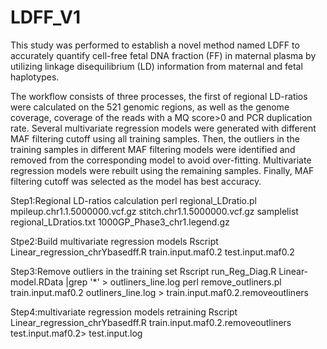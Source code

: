# LDFF_V1
This study was performed to establish a novel method named LDFF to accurately quantify cell-free fetal DNA fraction (FF) in maternal plasma by utilizing linkage disequilibrium (LD) information from maternal and fetal haplotypes. 


The workflow consists of three processes, the first of regional LD-ratios were calculated on the 521 genomic regions, as well as the genome coverage, coverage of the reads with a MQ score>0 and PCR duplication rate. Several multivariate regression models were generated with different MAF filtering cutoff using all training samples. Then, the outliers in the training samples in different MAF filtering models were identified and removed from the corresponding model to avoid over-fitting. Multivariate regression models were rebuilt using the remaining samples. Finally, MAF filtering cutoff was selected as the model has best accuracy.

Step1:Regional LD-ratios calculation
perl regional_LDratio.pl mpileup.chr1.1.5000000.vcf.gz stitch.chr1.1.5000000.vcf.gz samplelist regional_LDratios.txt 1000GP_Phase3_chr1.legend.gz

Stpe2:Build multivariate regression models
Rscript Linear_regression_chrYbasedff.R train.input.maf0.2 test.input.maf0.2

Step3:Remove outliers in the training set
Rscript run_Reg_Diag.R Linear-model.RData |grep '\*' > outliners_line.log
perl remove_outliners.pl train.input.maf0.2 outliners_line.log > train.input.maf0.2.removeoutliners

Step4:multivariate regression models retraining
Rscript Linear_regression_chrYbasedff.R train.input.maf0.2.removeoutliners test.input.maf0.2> test.input.log

